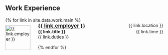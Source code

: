 ## Work Experience

<ul style="margin:0 0 5px; list-style: none; padding-left: 0;">
  {% for link in site.data.work.main %}
  <li>
    <img src="{{ link.logo }}" alt="{{ link.employer }}" style="float:left;padding-right:1.5rem;padding-top:0.5rem;height:80px" />
    <big><a href="{{ link.url }}"><b>{{ link.employer }}</b></a></big> <span style="float:right;"> {{ link.location }} </span>
    <br>
    <strong>{{ link.title }}</strong> <span style="float:right;"> {{ link.time }} </span>
    <br>
    {{ link.duties }}
  </li>
  <br>
  {% endfor %}
</ul>

